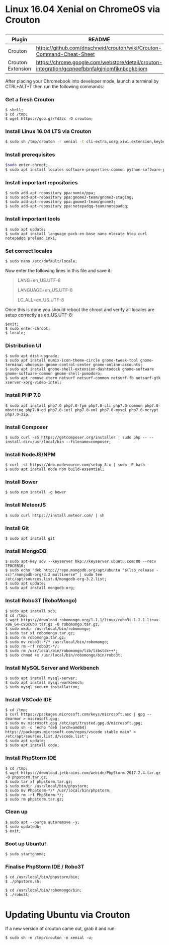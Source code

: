 
# Linux 16.04 Xenial on ChromeOS via Crouton
##

| Plugin | README |
| ------ | ------ |
| Crouton | https://github.com/dnschneid/crouton/wiki/Crouton-Command-Cheat-Sheet |
| Crouton Extension | https://chrome.google.com/webstore/detail/crouton-integration/gcpneefbbnfalgjniomfjknbcgkbijom |


After placing your Chromebook into developer mode, launch a terminal by CTRL+ALT+T then run the following commands:

### Get a fresh Crouton
```shell
$ shell;
$ cd /tmp;
$ wget https://goo.gl/fd3zc -O crouton;
```

### Install Linux 16.04 LTS via Crouton
```sh
$ sudo sh /tmp/crouton -r xenial -t cli-extra,xorg,xiwi,extension,keyboard,audio,chrome,gnome -e;
```

### Install prerequisites
```sh
$sudo enter-chroot;
$ sudo apt install locales software-properties-common python-software-properties;
```

### Install important repositories
```shell
$ sudo add-apt-repository ppa:numix/ppa;
$ sudo add-apt-repository ppa:gnome3-team/gnome3-staging;
$ sudo add-apt-repository ppa:gnome3-team/gnome3;
$ sudo add-apt-repository ppa:notepadqq-team/notepadqq;
```

### Install important tools
```shell
$ sudo apt update;
$ sudo apt install language-pack-en-base nano mlocate htop curl notepadqq preload inxi;
```

### Set correct locales
```shell
$ sudo nano /etc/default/locale;
```
Now enter the following lines in this file and save it:

> LANG=en_US.UTF-8
>
> LANGUAGE=en_US.UTF-8
>
> LC_ALL=en_US.UTF-8

Once this is done you should reboot the chroot and verify all locales are setup correctly as en_US.UTF-8:
```shell
$exit;
$ sudo enter-chroot;
$ locale;
```

### Distribution UI
```shell
$ sudo apt dist-upgrade;
$ sudo apt install numix-icon-theme-circle gnome-tweak-tool gnome-terminal whoopsie gnome-control-center gnome-online-accounts;
$ sudo apt install gnome-shell-extension-dashtodock gnome-software gnome-software-common gnome-shell-pomodoro;
$ sudo apt remove xterm netsurf netsurf-common netsurf-fb netsurf-gtk xserver-xorg-video-intel;
```

### Install PHP 7.0
```shell
$ sudo apt install php7.0 php7.0-fpm php7.0-cli php7.0-common php7.0-mbstring php7.0-gd php7.0-intl php7.0-xml php7.0-mysql php7.0-mcrypt php7.0-zip;
```

### Install Composer
```shell
$ sudo curl -sS https://getcomposer.org/installer | sudo php -- --install-dir=/usr/local/bin --filename=composer;
```

### Install NodeJS/NPM
```shell
$ curl -sL https://deb.nodesource.com/setup_8.x | sudo -E bash -
$ sudo apt install node npm build-essential;
```

### Install Bower
```shell
$ sudo npm install -g bower
```

### Install MeteorJS
```shell 
$ sudo curl https://install.meteor.com/ | sh
```

### Install Git
```shell 
$ sudo apt install git
```

### Install MongoDB
```shell 
$ sudo apt-key adv --keyserver hkp://keyserver.ubuntu.com:80 --recv 7F0CEB10;
$ sudo echo "deb http://repo.mongodb.org/apt/ubuntu "$(lsb_release -sc)"/mongodb-org/3.2 multiverse" | sudo tee /etc/apt/sources.list.d/mongodb-org-3.2.list;
$ sudo apt update;
$ sudo apt install mongodb-org;
```

### Install Robo3T (RoboMongo)
```shell 
$ sudo apt install xcb;
$ cd /tmp;
$ wget https://download.robomongo.org/1.1.1/linux/robo3t-1.1.1-linux-x86_64-c93c6b0.tar.gz -O robomongo.tar.gz;
$ sudo mkdir /usr/local/bin/robomongo;
$ sudo tar xf robomongo.tar.gz;
$ sudo rm robomongo.tar.gz;
$ sudo mv robo3t-*/* /usr/local/bin/robomongo;
$ sudo rm -rf robo3t-*/;
$ sudo rm /usr/local/bin/robomongo/lib/libstdc++*;
$ sudo chmod +x /usr/local/bin/robomongo/bin/robo3t;
```

### Install MySQL Server and Workbench
```shell 
$ sudo apt install mysql-server;
$ sudo apt install mysql-workbench;
$ sudo mysql_secure_installation;
```

### Install VSCode IDE
```shell 
$ cd /tmp;
$ curl https://packages.microsoft.com/keys/microsoft.asc | gpg --dearmor > microsoft.gpg;
$ sudo mv microsoft.gpg /etc/apt/trusted.gpg.d/microsoft.gpg;
$ sudo sh -c 'echo "deb [arch=amd64] https://packages.microsoft.com/repos/vscode stable main" > /etc/apt/sources.list.d/vscode.list';
$ sudo apt update;
$ sudo apt install code;
```

### Install PhpStorm IDE
```shell 
$ cd /tmp;
$ wget https://download.jetbrains.com/webide/PhpStorm-2017.2.4.tar.gz -O phpstorm.tar.gz;
$ sudo tar xf phpstorm.tar.gz;
$ sudo mkdir /usr/local/bin/phpstorm;
$ sudo mv PhpStorm-*/* /usr/local/bin/phpstorm;
$ sudo rm -rf PhpStorm-*/;
$ sudo rm phpstorm.tar.gz;
```

### Clean up
```shell 
$ sudo apt --purge autoremove -y;
$ sudo updatedb;
$ exit;
```

### Boot up Ubuntu!
```shell 
$ sudo startgnome;
```

### Finalise PhpStorm IDE / Robo3T
```shell 
$ cd /usr/local/bin/phpstorm/bin;
$ ./phpstorm.sh;

$ cd /usr/local/bin/robomongo/bin;
$ ./robo3t;
```

# Updating Ubuntu via Crouton
If a new version of crouton came out, grab it and run:
```shell 
$ sudo sh -e /tmp/crouton -n xenial -u;
```
